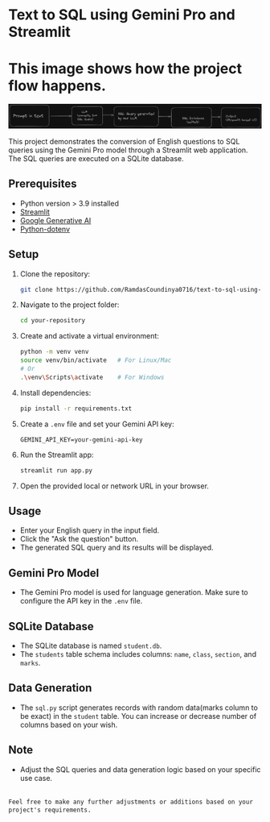# Text to SQL using Gemini Pro and Streamlit

# This image shows how the project flow happens.

![Flow Diagram](flow.png)

This project demonstrates the conversion of English questions to SQL queries using the Gemini Pro model through a Streamlit web application. The SQL queries are executed on a SQLite database.

## Prerequisites

- Python version > 3.9 installed
- [Streamlit](https://docs.streamlit.io/1.5.3/getting_started/installation.html)
- [Google Generative AI](https://pypi.org/project/google-generativeai/)
- [Python-dotenv](https://pypi.org/project/python-dotenv/)

## Setup

1. Clone the repository:

   ```bash
   git clone https://github.com/RamdasCoundinya0716/text-to-sql-using-gemini-pro.git
   ```

2. Navigate to the project folder:

   ```bash
   cd your-repository
   ```

3. Create and activate a virtual environment:

   ```bash
   python -m venv venv
   source venv/bin/activate   # For Linux/Mac
   # Or
   .\venv\Scripts\activate    # For Windows
   ```

4. Install dependencies:

   ```bash
   pip install -r requirements.txt
   ```

5. Create a `.env` file and set your Gemini API key:

   ```env
   GEMINI_API_KEY=your-gemini-api-key
   ```

6. Run the Streamlit app:

   ```bash
   streamlit run app.py
   ```

7. Open the provided local or network URL in your browser.

## Usage

- Enter your English query in the input field.
- Click the "Ask the question" button.
- The generated SQL query and its results will be displayed.

## Gemini Pro Model

- The Gemini Pro model is used for language generation. Make sure to configure the API key in the `.env` file.

## SQLite Database

- The SQLite database is named `student.db`.
- The `students` table schema includes columns: `name`, `class`, `section`, and `marks`.

## Data Generation

- The `sql.py` script generates records with random data(marks column to be exact) in the `student` table. You can increase or decrease number of columns based on your wish.

## Note

- Adjust the SQL queries and data generation logic based on your specific use case.

```

Feel free to make any further adjustments or additions based on your project's requirements.
